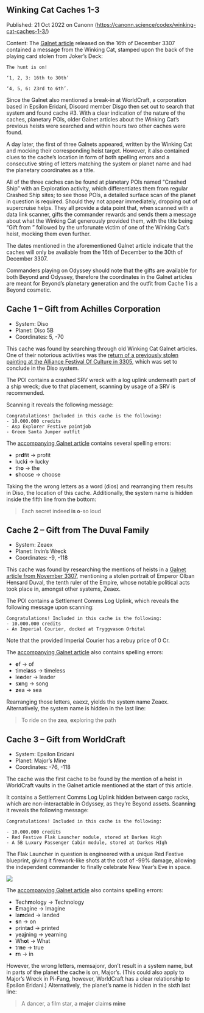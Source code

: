 ## Winking Cat Caches 1-3

Published: 21 Oct 2022 on Canonn (https://canonn.science/codex/winking-cat-caches-1-3/)

Content: The [Galnet article](https://community.elitedangerous.com/galnet/uid/61bb1a95752c552400213b53) released on the 16th of December 3307 contained a message from the Winking Cat, stamped upon the back of the playing card stolen from Joker’s Deck:

```
The hunt is on!

‘1, 2, 3: 16th to 30th’

‘4, 5, 6: 23rd to 6th’. 
```

Since the Galnet also mentioned a break-in at WorldCraft, a corporation based in Epsilon Eridani, Discord member Disgo then set out to search that system and found cache #3. With a clear indication of the nature of the caches, planetary POIs, older Galnet articles about the Winking Cat’s previous heists were searched and within hours two other caches were found.

A day later, the first of three Galnets appeared, written by the Winking Cat and mocking their corresponding heist target. However, it also contained clues to the cache’s location in form of both spelling errors and a consecutive string of letters matching the system or planet name and had the planetary coordinates as a title.

All of the three caches can be found at planetary POIs named “Crashed Ship” with an Exploration activity, which differentiates them from regular Crashed Ship sites; to see those POIs, a detailed surface scan of the planet in question is required. Should they not appear immediately, dropping out of supercruise helps. They all provide a data point that, when scanned with a data link scanner, gifts the commander rewards and sends them a message about what the Winking Cat generously provided them, with the title being “Gift from ” followed by the unforunate victim of one of the Winking Cat’s heist, mocking them even further.

The dates mentioned in the aforementioned Galnet article indicate that the caches will only be available from the 16th of December to the 30th of December 3307.

Commanders playing on Odyssey should note that the gifts are available for both Beyond and Odyssey, therefore the coordinates in the Galnet articles are meant for Beyond’s planetary generation and the outfit from Cache 1 is a Beyond cosmetic.

## Cache 1 – Gift from Achilles Corporation

- System: Diso
- Planet: Diso 5B
- Coordinates: 5, -70

This cache was found by searching through old Winking Cat Galnet articles. One of their notorious activities was the [return of a previously stolen painting at the Alliance Festival Of Culture in 3305](https://community.elitedangerous.com/galnet/uid/5d68dd5c1ffcad5fc829a889), which was set to conclude in the Diso system.

The POI contains a crashed SRV wreck with a log uplink underneath part of a ship wreck; due to that placement, scanning by usage of a SRV is recommended.

Scanning it reveals the following message:

```
Congratulations! Included in this cache is the following:
- 10.000.000 credits
- Asp Explorer Festive paintjob
- Green Santa Jumper outfit
```

The [accompanying Galnet article](https://community.elitedangerous.com/galnet/uid/61bc5d91fa4a813c6937ba29) contains several spelling errors:

- pr**d**fit -&gt; profit
- luck**i** -&gt; lucky
- th**o** -&gt; the
- **s**hoose -&gt; choose

Taking the the wrong letters as a word (dios) and rearranging them results in Diso, the location of this cache. Additionally, the system name is hidden inside the fifth line from the bottom:

> 
> Each secret indee**d is o**-so loud

## Cache 2 – Gift from The Duval Family

- System: Zeaex
- Planet: Irvin’s Wreck
- Coordinates: -9, -118

This cache was found by researching the mentions of heists in a [Galnet article from November 3307](https://community.elitedangerous.com/galnet/uid/619baa961337fa05e5206e7b), mentioning a stolen portrait of Emperor Olban Hensard Duval, the tenth ruler of the Empire, whose notable political acts took place in, amongst other systems, Zeaex.

The POI contains a Settlement Comms Log Uplink, which reveals the following message upon scanning:

```
Congratulations! Included in this cache is the following:
- 10.000.000 credits
- An Imperial Courier, docked at Tryggvason Orbital
```

Note that the provided Imperial Courier has a rebuy price of 0 Cr.

The [accompanying Galnet article](https://community.elitedangerous.com/galnet/uid/61bc6019570bc5506d4e7228) also contains spelling errors:

- **e**f -&gt; of
- timel**a**ss -&gt; timeless
- le**e**der -&gt; leader
- s**x**ng -&gt; song
- **z**ea -&gt; sea

Rearranging those letters, eaexz, yields the system name Zeaex. Alternatively, the system name is hidden in the last line:

> 
> To ride on the **zea**, **ex**ploring the path

## Cache 3 – Gift from WorldCraft

- System: Epsilon Eridani
- Planet: Major’s Mine
- Coordinates: -76, -118

The cache was the first cache to be found by the mention of a heist in WorldCraft vaults in the Galnet article mentioned at the start of this article.

It contains a Settlement Comms Log Uplink hidden between cargo racks, which are non-interactable in Odyssey, as they’re Beyond assets. Scanning it reveals the following message:

```
Congratulations! Included in this cache is the following:

- 10.000.000 credits
- Red Festive Flak Launcher module, stored at Darkes High
- A 5B Luxury Passenger Cabin module, stored at Darkes HIgh
```

The Flak Launcher in question is engineered with a unique Red Festive blueprint, giving it firework-like shots at the cost of -99% damage, allowing the independent commander to finally celebrate New Year’s Eve in space.

![](https://canonn.science/wp-content/uploads/2022/10/RedFestiveFlak.png)

The [accompanying Galnet article](https://community.elitedangerous.com/galnet/uid/61bc602c0443e3073478ff2b) also contains spelling errors:

- Tech**m**ology -&gt; Technology
- **E**magine -&gt; Imagine
- la**m**ded -&gt; landed
- **s**n -&gt; on
- print**a**d -&gt; printed
- yea**j**ning -&gt; yearning
- Wh**o**t -&gt; What
- tr**n**e -&gt; true
- **r**n -&gt; in

However, the wrong letters, memsajonr, don’t result in a system name, but in parts of the planet the cache is on, Major’s. (This could also apply to Major’s Wreck in Pi-Fang, however, WorldCraft has a clear relationship to Epsilon Eridani.) Alternatively, the planet’s name is hidden in the sixth last line:

> 
> A dancer, a film star, a **major** claim**s mine**